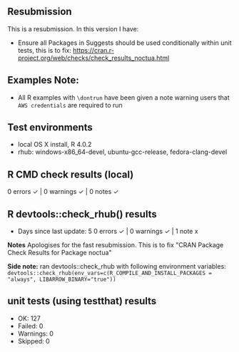 ## Resubmission
This is a resubmission. In this version I have:
* Ensure all Packages in Suggests should be used conditionally within unit tests, this is to fix: https://cran.r-project.org/web/checks/check_results_noctua.html

## Examples Note:
* All R examples with `\dontrun` have been given a note warning users that `AWS credentials` are required to run

## Test environments
* local OS X install, R 4.0.2
* rhub: windows-x86_64-devel, ubuntu-gcc-release, fedora-clang-devel

## R CMD check results (local)
0 errors ✓ | 0 warnings ✓ | 0 notes ✓

## R devtools::check_rhub() results
*  Days since last update: 5
0 errors ✓ | 0 warnings ✓ | 1 note x

**Notes**
Apologises for the fast resubmission. This is to fix "CRAN Package Check Results for Package noctua"

**Side note:** ran devtools::check_rhub with following environment variables:
`devtools::check_rhub(env_vars=c(R_COMPILE_AND_INSTALL_PACKAGES = "always", LIBARROW_BINARY="true"))`

## unit tests (using testthat) results
* OK:       127
* Failed:   0
* Warnings: 0
* Skipped:  0
